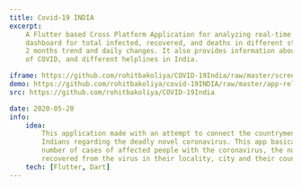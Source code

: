 ```yaml
---
title: Covid-19 INDIA
excerpt:
    A Flutter based Cross Platform Application for analyzing real-time COVID-19 updates in India with the help of a
    dashboard for total infected, recovered, and deaths in different states/zones in India. Also, graphs to see the past
    2 months trend and daily changes. It also provides information about the COVID symptoms, preventions, transmission
    of COVID, and different helplines in India.

iframe: https://github.com/rohitbakoliya/COVID-19India/raw/master/screenshots/banners/1.png
demo: https://github.com/rohitbakoliya/covid-19INDIA/raw/master/app-release.apk
src: https://github.com/rohitbakoliya/COVID-19India

date: 2020-05-20
info:
    idea:
        This application made with an attempt to connect the countrymen of India and providing information to all the
        Indians regarding the deadly novel coronavirus. This app basically aims at providing information regarding the
        number of cases of affected people with the coronavirus, the number of casualties and the number of people
        recovered from the virus in their locality, city and their country.
    tech: [Flutter, Dart]
---
```

